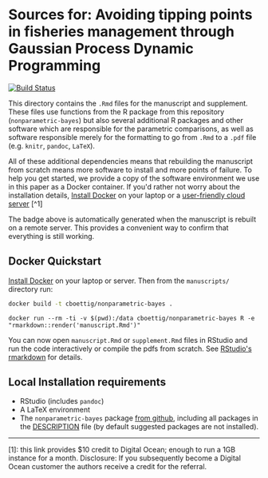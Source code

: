 Sources for: Avoiding tipping points in fisheries management through Gaussian Process Dynamic Programming
========================================================================================================

[![Build Status](http://server.carlboettiger.info:88/api/badge/github.com/cboettig/nonparametric-bayes/status.svg?branch=master)](http://server.carlboettiger.info:88/github.com/cboettig/nonparametric-bayes)

<!--
Manuscript code is run automatically any time changes are made to
this repository.  The badge above summarizes the status and contains
links to further details. 
--> 

This directory contains the `.Rmd` files for the manuscript and
supplement. These files use functions from the R package from this
repository (`nonparametric-bayes`) but also several additional R packages
and other software which are responsible for the parametric comparisons,
as well as software responsible merely for the formatting to go from
`.Rmd` to a `.pdf` file (e.g. `knitr`, `pandoc`, `LaTeX`).

All of these additional dependencies means that rebuilding the
manuscript from scratch means more software to install and more
points of failure. To help you get started, we provide a copy
of the software environment we use in this paper as a Docker
container. If you'd rather not worry about the installation details,
[Install Docker](https://docs.docker.com/installation)
on your laptop or a [user-friendly cloud
server](https://www.digitalocean.com/?refcode=08c6ac401e49) [^1]

The badge above is automatically generated when the manuscript
is rebuilt on a remote server. This provides a convenient way
to confirm that everything is still working.


Docker Quickstart
-----------------

[Install Docker](https://docs.docker.com/installation) on your laptop or server. Then from the `manuscripts/` directory run: 

```bash
docker build -t cboettig/nonparametric-bayes .
```


```
docker run --rm -ti -v $(pwd):/data cboettig/nonparametric-bayes R -e "rmarkdown::render('manuscript.Rmd')"
```


You can now open `manuscript.Rmd` or `supplement.Rmd` files in RStudio and run the code interactively or compile the pdfs from scratch.  See [RStudio's rmarkdown](http://rmarkdown.rstudio.com/) for details. 


Local Installation requirements
--------------------------------

- RStudio (includes `pandoc`)
- A LaTeX environment
- The `nonparametric-bayes` package [from github](http://github.com/cboettig/nonparametric-bayes), including all packages in the [DESCRIPTION](../DESCRIPTION) file (by default suggested packages are not installed). 

--------

[1]: this link provides $10 credit to Digital Ocean; enough to run a 1GB instance for a month.  Disclosure: If you subsequently become a Digital Ocean customer the authors receive a credit for the referral. 


